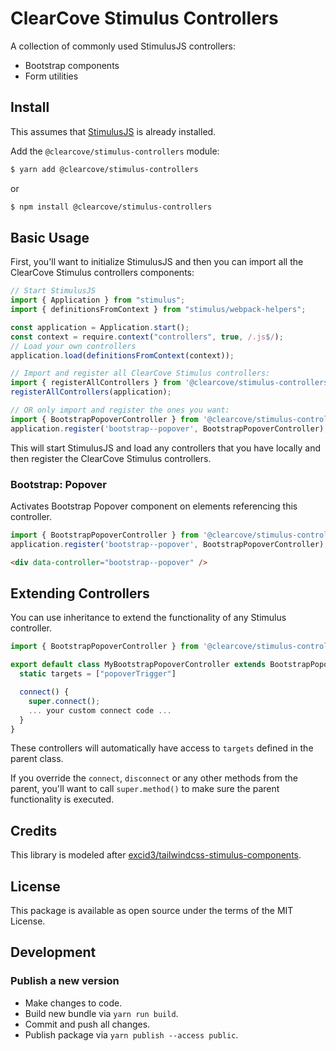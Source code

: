 # ClearCove Stimulus Controllers

A collection of commonly used StimulusJS controllers:

* Bootstrap components
* Form utilities

## Install

This assumes that [StimulusJS](https://stimulusjs.org) is already installed.

Add the `@clearcove/stimulus-controllers` module:

```bash
$ yarn add @clearcove/stimulus-controllers
```

or

```bash
$ npm install @clearcove/stimulus-controllers
```

## Basic Usage

First, you'll want to initialize StimulusJS and then you can import all the ClearCove Stimulus controllers components:

```javascript
// Start StimulusJS
import { Application } from "stimulus";
import { definitionsFromContext } from "stimulus/webpack-helpers";

const application = Application.start();
const context = require.context("controllers", true, /.js$/);
// Load your own controllers
application.load(definitionsFromContext(context));

// Import and register all ClearCove Stimulus controllers:
import { registerAllControllers } from '@clearcove/stimulus-controllers';
registerAllControllers(application);

// OR only import and register the ones you want:
import { BootstrapPopoverController } from '@clearcove/stimulus-controllers';
application.register('bootstrap--popover', BootstrapPopoverController);
```

This will start StimulusJS and load any controllers that you have
locally and then register the ClearCove Stimulus controllers.

### Bootstrap: Popover

Activates Bootstrap Popover component on elements referencing this controller.

```javascript
import { BootstrapPopoverController } from '@clearcove/stimulus-controllers';
application.register('bootstrap--popover', BootstrapPopoverController);
```

```html
<div data-controller="bootstrap--popover" />
```

## Extending Controllers

You can use inheritance to extend the functionality of any Stimulus controller.

```js
import { BootstrapPopoverController } from '@clearcove/stimulus-controllers';

export default class MyBootstrapPopoverController extends BootstrapPopoverController {
  static targets = ["popoverTrigger"]

  connect() {
    super.connect();
    ... your custom connect code ...
  }
}
```

These controllers will automatically have access to `targets` defined in the parent class.

If you override the `connect`, `disconnect` or any other methods from the parent, you'll want to call `super.method()` to make sure the parent functionality is executed.

## Credits

This library is modeled after [excid3/tailwindcss-stimulus-components](https://github.com/excid3/tailwindcss-stimulus-components).

## License

This package is available as open source under the terms of the MIT License.

## Development

### Publish a new version

* Make changes to code.
* Build new bundle via `yarn run build`.
* Commit and push all changes.
* Publish package via `yarn publish --access public`.
